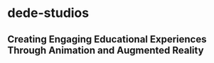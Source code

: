 # dede-studios

## Creating Engaging Educational Experiences Through Animation and Augmented Reality

